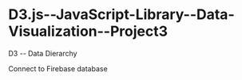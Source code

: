 # D3.js--JavaScript-Library--Data-Visualization--Project3

D3 -- Data Dierarchy

Connect to Firebase database

